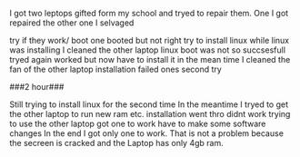 I got two leptops gifted form my school and tryed to repair them. One I got repaired the other one I selvaged 

try if they work/ boot
one booted but not right
try to install linux 
while linux was installing I cleaned the other laptop
linux boot was not so succsesfull
tryed again
worked but now have to install it
in the mean time I cleaned  the fan of the other laptop
installation failed ones 
second try

###2 hour###

Still trying to install linux for the second time
In the meantime I tryed to get the other laptop to run new ram etc.
installation went thro 
didnt work
trying to use the other laptop
got one to work
have to make some software changes 
In the end I got only one to work. That is not a problem because the secreen is cracked and the Laptop has only 4gb ram.
